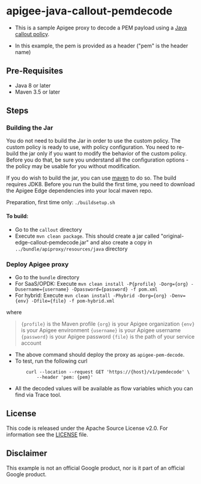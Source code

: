 # apigee-java-callout-pemdecode
- This is a sample Apigee proxy to decode a PEM payload using a [Java callout policy](https://docs.apigee.com/api-platform/reference/policies/java-callout-policy). 

- In this example, the pem is provided as a header ("pem" is the header name)

## Pre-Requisites

- Java 8 or later
- Maven 3.5 or later

## Steps

### Building the Jar

You do not need to build the Jar in order to use the custom policy. The custom policy is
ready to use, with policy configuration. You need to re-build the jar only if you want
to modify the behavior of the custom policy. Before you do that, be sure you understand
all the configuration options - the policy may be usable for you without modification.

If you do wish to build the jar, you can use
[maven](https://maven.apache.org/download.cgi) to do so. The build requires
JDK8. Before you run the build the first time, you need to download the Apigee
Edge dependencies into your local maven repo.

Preparation, first time only: `./buildsetup.sh`

#### To build: 
- Go to the `callout` directory
- Execute `mvn clean package`. This should create a jar called "original-edge-callout-pemdecode.jar" and also create a copy in `../bundle/apiproxy/resources/java` directory


### Deploy Apigee proxy
- Go to the `bundle` directory
- For SaaS/OPDK: Execute `mvn clean install -P{profile} -Dorg={org} -Dusername={username} -Dpassword={password} -f pom.xml`
- For hybrid: Execute `mvn clean install -Phybrid -Dorg={org} -Denv={env} -Dfile={file} -f pom-hybrid.xml`

where 
> `{profile}` is the Maven profile
> `{org}` is your Apigee organization
> `{env}` is your Apigee environment
> `{username}` is your Apigee username
> `{password}` is your Apigee password
> `{file}` is the path of your service account

- The above command should deploy the proxy as `apigee-pem-decode`. 
- To test, run the following curl
	```
		curl --location --request GET 'https://{host}/v1/pemdecode' \
            --header 'pem: {pem}'
	```
- All the decoded values will be available as flow variables which you can find via Trace tool.

## License

This code is released under the Apache Source License v2.0. For information see the [LICENSE](LICENSE) file.

## Disclaimer

This example is not an official Google product, nor is it part of an official Google product.

